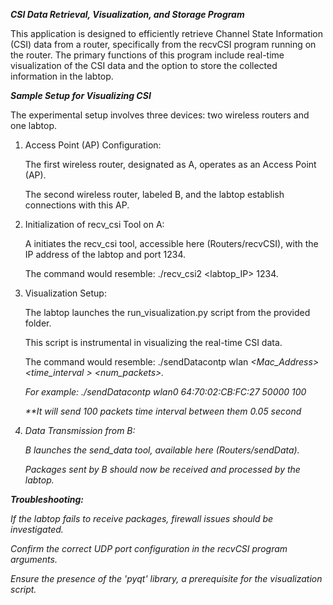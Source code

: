 ***CSI Data Retrieval, Visualization, and Storage Program***

   This application is designed to efficiently retrieve Channel State Information (CSI) data from a router, specifically from the recvCSI program running on the      router. The primary functions of this program include real-time visualization of the CSI data and the option to store the collected information in the labtop.

***Sample Setup for Visualizing CSI***

   The experimental setup involves three devices: two wireless routers and one labtop.

1. Access Point (AP) Configuration:
   
   The first wireless router, designated as A, operates as an Access Point (AP).

   The second wireless router, labeled B, and the labtop establish connections with this AP.

3. Initialization of recv_csi Tool on A:
   
   A initiates the recv_csi tool, accessible here (Routers/recvCSI), with the IP address of the labtop and port 1234.

   The command would resemble: ./recv_csi2 <labtop_IP> 1234.

5. Visualization Setup:
   
   The labtop launches the run_visualization.py script from the provided folder.

   This script is instrumental in visualizing the real-time CSI data.

   The command would resemble: ./sendDatacontp wlan<i> <Mac_Address> <time_interval > <num_packets>. 

   For example: ./sendDatacontp wlan0 64:70:02:CB:FC:27 50000 100

   **It will send 100 packets time interval between them 0.05 second

7. Data Transmission from B:
   
   B launches the send_data tool, available here (Routers/sendData).

   Packages sent by B should now be received and processed by the labtop.

***Troubleshooting:***

   If the labtop fails to receive packages, firewall issues should be investigated.

   Confirm the correct UDP port configuration in the recvCSI program arguments.

   Ensure the presence of the 'pyqt' library, a prerequisite for the visualization script.




